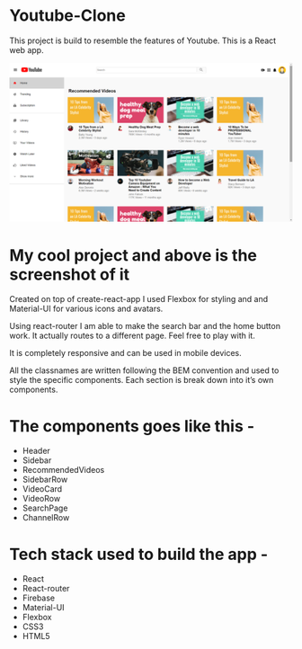 # Youtube-Clone
This project is build to resemble the features of Youtube.
This is a React web app.

<img src="./youtube-clone.png" alt="the screenshot of the app"/>

# My cool project and above is the screenshot of it

Created on top of create-react-app I used Flexbox for styling and and Material-UI for various icons and avatars. 

Using react-router I am able to make the search bar and the home button work. It actually routes to a different page. Feel free to play with it. 

It is completely responsive and can be used in mobile devices.

All the classnames are written following the BEM convention and used to style the specific components. 
Each section is break down into it’s own components.

# The components goes like this - 
* Header
* Sidebar
* RecommendedVideos
* SidebarRow
* VideoCard
* VideoRow
* SearchPage
* ChannelRow


# Tech stack used to build the app - 
* React
* React-router
* Firebase
* Material-UI
* Flexbox
* CSS3
* HTML5

